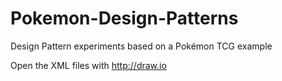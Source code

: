 # Pokemon-Design-Patterns
Design Pattern experiments based on a Pokémon TCG example

Open the XML files with http://draw.io
